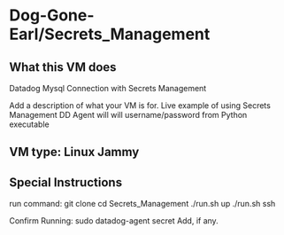 # Dog-Gone-Earl/Secrets_Management

## What this VM does
Datadog Mysql Connection with Secrets Management

Add a description of what your VM is for.
Live example of using Secrets Management
DD Agent will will username/password from Python executable 
<pic of python code>

<pic of Mysql yaml config>
  
<Show datadog-agent secret command output>
  
<show Agent status showing config>
  
## VM type: Linux Jammy

## Special Instructions

run command:
  git clone <link>
  cd Secrets_Management
  ./run.sh up
  ./run.sh ssh
  

Confirm Running:
  sudo datadog-agent secret
Add, if any.

